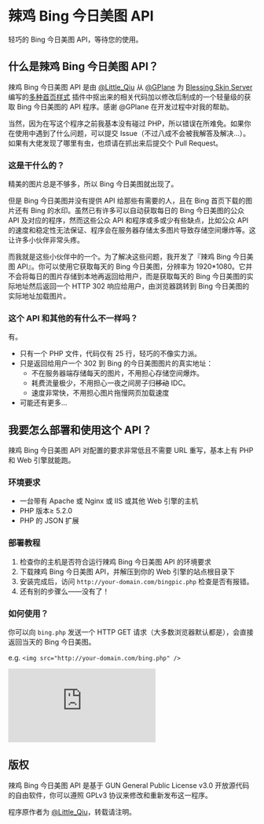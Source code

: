 # 辣鸡 Bing 今日美图 API

轻巧的 Bing 今日美图 API，等待您的使用。

## 什么是辣鸡 Bing 今日美图 API？

辣鸡 Bing 今日美图 API 是由 [@Little_Qiu](https://www.littleqiu.net) 从 [@GPlane](http://www.gplane.win/) 为 [Blessing Skin Server](https://github.com/printempw/blessing-skin-server) 编写的[多种首页样式](http://plugin.gplane.win/home/market/plugin/1) 插件中抠出来的相关代码加以修改后制成的一个轻量级的获取 Bing 今日美图的 API 程序。感谢 @GPlane 在开发过程中对我的帮助。

当然，因为在写这个程序之前我基本没有碰过 PHP，所以错误在所难免。如果你在使用中遇到了什么问题，可以提交 Issue（不过八成不会被我解答及解决...）。如果有大佬发现了哪里有虫，也烦请在抓出来后提交个 Pull Request。

### 这是干什么的？

精美的图片总是不够多，所以 Bing 今日美图就出现了。

但是 Bing 今日美图并没有提供 API 给那些有需要的人，且在 Bing 首页下载的图片还有 Bing 的水印。虽然已有许多可以自动获取每日的 Bing 今日美图的公众 API 及对应的程序，然而这些公众 API 和程序或多或少有些缺点，比如公众 API 的速度和稳定性无法保证、程序会在服务器存储太多图片导致存储空间爆炸等。这让许多小伙伴非常头疼。

而我就是这些小伙伴中的一个。为了解决这些问题，我开发了『辣鸡 Bing 今日美图 API』。你可以使用它获取每天的 Bing 今日美图，分辨率为 1920*1080。它并不会将每日的图片存储到本地再返回给用户，而是获取每天的 Bing 今日美图的实际地址然后返回一个 HTTP 302 响应给用户，由浏览器跳转到 Bing 今日美图的实际地址加载图片。

### 这个 API 和其他的有什么不一样吗？

有。

- 只有一个 PHP 文件，代码仅有 25 行，轻巧的不像实力派。
- 只是返回给用户一个 302 到 Bing 的今日美图图片的真实地址：
  - 不在服务器端存储每天的图片，不用担心存储空间爆炸。
  - 耗费流量极少，不用担心一夜之间房子归~~移动~~ IDC。
  - 速度非常快，不用担心图片拖慢网页加载速度
- 可能还有更多...


## 我要怎么部署和使用这个 API？

辣鸡 Bing 今日美图 API 对配置的要求非常低且不需要 URL 重写，基本上有 PHP 和 Web 引擎就能跑。

### 环境要求

- 一台带有 Apache 或 Nginx 或 IIS 或其他 Web 引擎的主机
- PHP 版本≥ 5.2.0
- PHP 的 JSON 扩展

### 部署教程

1. 检查你的主机是否符合运行辣鸡 Bing 今日美图 API 的环境要求
2. 下载辣鸡 Bing 今日美图 API，并解压到你的 Web 引擎的站点根目录下
3. 安装完成后，访问 ``http://your-domain.com/bingpic.php`` 检查是否有报错。
4. 还有别的步骤么——没有了！

### 如何使用？

你可以向 ``bing.php`` 发送一个 HTTP GET 请求（大多数浏览器默认都是），会直接返回当天的 Bing 今日美图。

e.g. ``<img src="http://your-domain.com/bing.php" />``

![Example](https://www.littleqiu.net/bingpic.php)

## **版权**

辣鸡 Bing 今日美图 API 是基于 GUN General Public License v3.0 开放源代码的自由软件，你可以遵照 GPLv3 协议来修改和重新发布这一程序。

程序原作者为 [@Little_Qiu](https://www.littleqiu.net/)，转载请注明。
